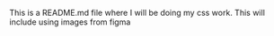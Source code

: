 This is a README.md file where I will be doing my css work. This will include using images from figma

